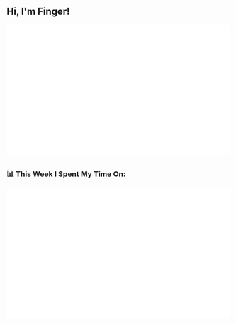<h2> Hi, I'm Finger!</h2>

<img align="right" src="https://raw.githubusercontent.com/spianmo/github-stats/master/generated/overview.svg#gh-light-mode-only">

<!-- <img align="right" height="160em" src="https://github-readme-stats-eight-theta.vercel.app/api/top-langs/?username=spianmo&layout=compact&langs_count=8&theme=algolia"/>	 -->
	
```go
package main

type Me struct {
	Name   string
	Job    string
	Code   string
	Skills string
}

func main() {
	me := &Me{
		Name:   "Finger",
		Job:    "Client-side Engineer",
		Code:   "Java, Kotlin, C#, Rust and C++ and Others",
		Skills: "Android, Security, Cross-platform client, NLP, CV, ASR ^o^",
	}
	_ = me
}
```


<h3>📊 This Week I Spent My Time On:</h3>
<img align='right' src="https://raw.githubusercontent.com/spianmo/github-stats/master/generated/languages.svg#gh-light-mode-only">

<!--START_SECTION:waka-->

```txt
Kotlin                         9 hrs 41 mins   ████████░░░░░░░░░░░░░░░░░   32.05 %
Python                         7 hrs 23 mins   ██████░░░░░░░░░░░░░░░░░░░   24.46 %
Java                           6 hrs 24 mins   █████▒░░░░░░░░░░░░░░░░░░░   21.18 %
XML                            2 hrs 39 mins   ██▒░░░░░░░░░░░░░░░░░░░░░░   08.78 %
C++                            1 hr 28 mins    █▒░░░░░░░░░░░░░░░░░░░░░░░   04.88 %
```

<!--END_SECTION:waka-->
